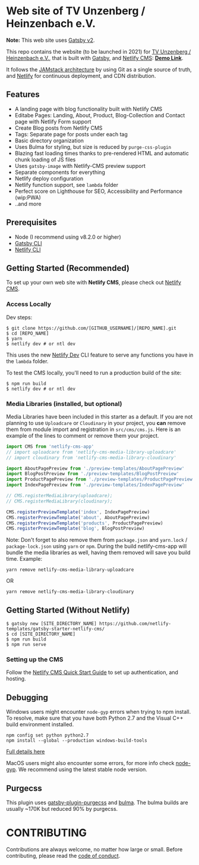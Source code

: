 # Web site of TV Unzenberg / Heinzenbach e.V.

**Note:** This web site uses [Gatsby v2](https://www.gatsbyjs.org/blog/2018-09-17-gatsby-v2/).

This repo contains the website (to be launched in 2021) for [TV Unzenberg / Heinzenbach e.V.](https://www.tv-1927.de/), that is built with [Gatsby](https://www.gatsbyjs.org/), and [Netlify CMS](https://www.netlifycms.org): **[Demo Link](https://gatsby-netlify-cms.netlify.com/)**.

It follows the [JAMstack architecture](https://jamstack.org) by using Git as a single source of truth, and [Netlify](https://www.netlify.com) for continuous deployment, and CDN distribution.

## Features

- A landing page with blog functionality built with Netlify CMS
- Editabe Pages: Landing, About, Product, Blog-Collection and Contact page with Netlify Form support
- Create Blog posts from Netlify CMS
- Tags: Separate page for posts under each tag
- Basic directory organization
- Uses Bulma for styling, but size is reduced by `purge-css-plugin`
- Blazing fast loading times thanks to pre-rendered HTML and automatic chunk loading of JS files
- Uses `gatsby-image` with Netlify-CMS preview support
- Separate components for everything
- Netlify deploy configuration
- Netlify function support, see `lambda` folder
- Perfect score on Lighthouse for SEO, Accessibility and Performance (wip:PWA)
- ..and more

## Prerequisites

- Node (I recommend using v8.2.0 or higher)
- [Gatsby CLI](https://www.gatsbyjs.org/docs/)
- [Netlify CLI](https://github.com/netlify/cli)

## Getting Started (Recommended)

To set up your own web site with **Netlify CMS**, please check out [Netlify CMS](https://www.netlifycms.org/).

### Access Locally

Dev steps:

```
$ git clone https://github.com/[GITHUB_USERNAME]/[REPO_NAME].git
$ cd [REPO_NAME]
$ yarn
$ netlify dev # or ntl dev
```

This uses the new [Netlify Dev](https://www.netlify.com/products/dev/?utm_source=blog&utm_medium=netlifycms&utm_campaign=devex) CLI feature to serve any functions you have in the `lambda` folder.

To test the CMS locally, you'll need to run a production build of the site:

```
$ npm run build
$ netlify dev # or ntl dev
```

### Media Libraries (installed, but optional)

Media Libraries have been included in this starter as a default. If you are not planning to use `Uploadcare` or `Cloudinary` in your project, you **can** remove them from module import and registration in `src/cms/cms.js`. Here is an example of the lines to comment or remove them your project.

```javascript
import CMS from 'netlify-cms-app'
// import uploadcare from 'netlify-cms-media-library-uploadcare'
// import cloudinary from 'netlify-cms-media-library-cloudinary'

import AboutPagePreview from './preview-templates/AboutPagePreview'
import BlogPostPreview from './preview-templates/BlogPostPreview'
import ProductPagePreview from './preview-templates/ProductPagePreview'
import IndexPagePreview from './preview-templates/IndexPagePreview'

// CMS.registerMediaLibrary(uploadcare);
// CMS.registerMediaLibrary(cloudinary);

CMS.registerPreviewTemplate('index', IndexPagePreview)
CMS.registerPreviewTemplate('about', AboutPagePreview)
CMS.registerPreviewTemplate('products', ProductPagePreview)
CMS.registerPreviewTemplate('blog', BlogPostPreview)
```

Note: Don't forget to also remove them from `package.json` and `yarn.lock` / `package-lock.json` using `yarn` or `npm`. During the build netlify-cms-app will bundle the media libraries as well, having them removed will save you build time.
Example:
```
yarn remove netlify-cms-media-library-uploadcare
```
OR
```
yarn remove netlify-cms-media-library-cloudinary
```
## Getting Started (Without Netlify)

```
$ gatsby new [SITE_DIRECTORY_NAME] https://github.com/netlify-templates/gatsby-starter-netlify-cms/
$ cd [SITE_DIRECTORY_NAME]
$ npm run build
$ npm run serve
```

### Setting up the CMS

Follow the [Netlify CMS Quick Start Guide](https://www.netlifycms.org/docs/quick-start/#authentication) to set up authentication, and hosting.

## Debugging

Windows users might encounter `node-gyp` errors when trying to npm install.
To resolve, make sure that you have both Python 2.7 and the Visual C++ build environment installed.

```
npm config set python python2.7
npm install --global --production windows-build-tools
```

[Full details here](https://www.npmjs.com/package/node-gyp 'NPM node-gyp page')

MacOS users might also encounter some errors, for more info check [node-gyp](https://github.com/nodejs/node-gyp). We recommend using the latest stable node version.

## Purgecss

This plugin uses [gatsby-plugin-purgecss](https://www.gatsbyjs.org/packages/gatsby-plugin-purgecss/) and [bulma](https://bulma.io/). The bulma builds are usually ~170K but reduced 90% by purgecss.

# CONTRIBUTING

Contributions are always welcome, no matter how large or small. Before contributing,
please read the [code of conduct](CODE_OF_CONDUCT.md).
